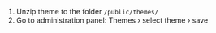 1. Unzip theme to the folder `/public/themes/`
2. Go to administration panel: Themes &rsaquo; select theme &rsaquo; save
